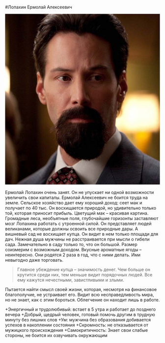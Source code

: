 #Лопахин Ермолай Алексеевич

![Foto_Lopahin](img/Screenshot_20211021-073016_Lopakhin.jpg)
                                                                                                         
Ермолай Лопахин очень занят. Он не упускает ни одной возможности увеличить свои капиталы.
Ермолай Алексеевич не боится труда на земле. Сельское хозяйство дает ему хороший доход: сеет мак и получает по 40 тыс. Он восхищается природой, но удивительно только той, которая приносит прибыль. Цветущий мак – красивая картина. Громадные леса, необъятные поля, глубочайшие горизонты заставляют мозг Лопахина работать с утроенной силой. Он представляет людей великанами, которые должны освоить все природные дары. А вишневый сад не восхищает купца. Он видит в нем только площади для дач. Нежная душа мужчины не расстраивается при мысли о гибели сада. Замечательно в саду только то, что он большой. Размер соизмерим с возможным доходом. Вкусные ароматные ягоды – неинтересно. Они родятся 2 раза в год, что с ними делать. Ими невыгодно даже торговать.
                                                               
 >Главное убеждение купца – значимость денег. Чем больше он крутится среди них, тем меньше видит порядочных людей. Все ему кажутся нечестными, завистливыми и злыми.
                                            
Пытается найти смысл своей жизни, которая, несмотря на финансовое благополучие, 
не устраивает его. Видит всю несправедливость мира, но не знает, как с этим бороться. Облегчение он находит лишь в работе.

+Энергичный и трудолюбивый: встает в 5 утра и работает до позднего вечера
+Добрый, щедрый человек, готовый помочь другим в трудную минуту без лишних слов
+Ум: мужчина без образования добивается успехов в накоплении состояния
+Скромность: не отказывается от мужицкого происхождения
+Самокритичность: Знает свои слабые стороны, не боится их озвучивать окружающим